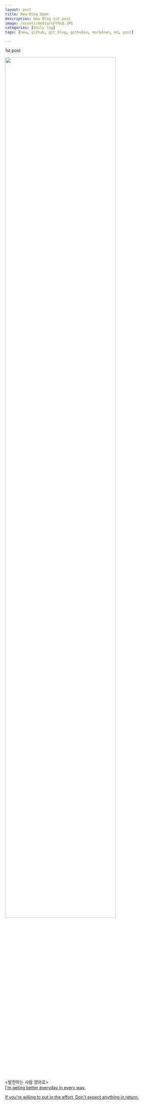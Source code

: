 ```yaml
---
layout: post
title: New Blog Open
description: New Blog 1st post
image: /assets/media/내가해냄.JPG
categories: [daily log]
tags: [new, github, git_blog, githubio, markdown, md, post]

---
```


1st post <br>

<img src="{{page.image}}" width="85%"/>
<br/>
<br/>

<발전하는 사람 영어로> <br>
[I'm geting better everyday in every way.](https://m.blog.naver.com/PostView.naver?isHttpsRedirect=true&blogId=syette828&logNo=221119658293)<br>

[If you're willing to put in the effort, Don't expect anything in return.](https://m.blog.naver.com/PostView.naver?isHttpsRedirect=true&blogId=syette828&logNo=221255362544)<br>